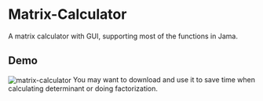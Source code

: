 # Matrix-Calculator
A matrix calculator with GUI, supporting most of the functions in Jama.
## Demo
<img src="https://github.com/irsisyphus/pictures/raw/master/Matrix-Calculator/main.png" alt="matrix-calculator" align=center />
You may want to download and use it to save time when calculating determinant or doing factorization.
